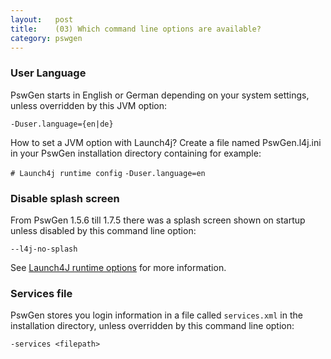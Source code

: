 ```yaml
---
layout:   post
title:    (03) Which command line options are available?
category: pswgen
---
```


### User Language

PswGen starts in English or German depending on your system settings, unless overridden by this JVM option:

`-Duser.language={en|de}`

How to set a JVM option with Launch4j? Create a file named PswGen.l4j.ini in your PswGen installation directory containing for example:

`# Launch4j runtime config`
`-Duser.language=en`

### Disable splash screen

From PswGen 1.5.6 till 1.7.5 there was a splash screen shown on startup unless disabled by this command line option:

`--l4j-no-splash`

See [Launch4J runtime options](http://launch4j.sourceforge.net/docs.html#Runtime_options) for more information.

### Services file

PswGen stores you login information in a file called `services.xml` in the installation directory, unless overridden by this command line option:

`-services <filepath>`
